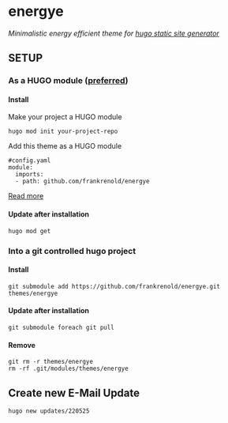 # energye

*Minimalistic energy efficient theme for [hugo static site generator]([https://gohugo.io/](https://github.com/gohugoio/hugo))*

## SETUP

### As a HUGO module ([preferred](https://www.nickgracilla.com/posts/master-hugo-modules-managing-themes-as-modules/))

#### Install

Make your project a HUGO module

```
hugo mod init your-project-repo
```

Add this theme as a HUGO module

```
#config.yaml
module:
  imports:
  - path: github.com/frankrenold/energye
```

[Read more](https://www.nickgracilla.com/posts/master-hugo-modules-managing-themes-as-modules/)

#### Update after installation
```
hugo mod get
```

### Into a git controlled hugo project

#### Install
```
git submodule add https://github.com/frankrenold/energye.git themes/energye
```

#### Update after installation
```
git submodule foreach git pull
```

#### Remove
```
git rm -r themes/energye
rm -rf .git/modules/themes/energye
```

## Create new E-Mail Update
```
hugo new updates/220525
```
